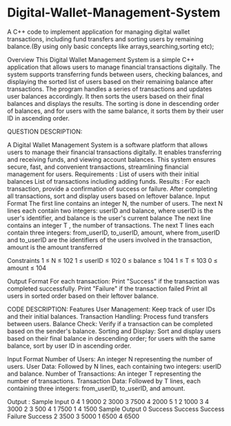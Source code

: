 # Digital-Wallet-Management-System
A C++ code to implement application for managing digital wallet transactions, including fund transfers and sorting users by remaining balance.(By using only  basic concepts like arrays,searching,sorting etc);

Overview
This Digital Wallet Management System is a simple C++ application that allows users to manage financial transactions digitally. The system supports transferring funds between users, checking balances, and displaying the sorted list of users based on their remaining balance after transactions.
The program handles a series of transactions and updates user balances accordingly. It then sorts the users based on their final balances and displays the results. The sorting is done in descending order of balances, and for users with the same balance, it sorts them by their user ID in ascending order.

QUESTION DESCRIPTION:

A Digital Wallet Management System is a software platform that allows users to manage their financial transactions digitally. It enables transferring and receiving funds, and viewing account balances. This system ensures secure, fast, and convenient transactions, streamlining financial management for users.
Requirements :
List of users with their initial balances
List of transactions including adding funds.
Results :
For each transaction, provide a confirmation of success or failure.
After completing all transactions, sort and display users based on leftover balance.
Input Format
The first line contains an integer N, the number of users.
The next N lines each contain two integers: userID and balance, where userID is the user's identifier, and balance is the user's current balance
The next line contains an integer T , the number of transactions.
The next T lines each contain three integers: from_userID, to_userID, amount, where from_userID and to_userID are the identifiers of the users involved in the transaction, amount is the amount transferred

Constraints
1 ≤ N ≤ 102
1 ≤ userID ≤ 102
0 ≤ balance ≤ 104
1 ≤ T ≤ 103
0 ≤ amount ≤ 104

Output Format
For each transaction:
Print "Success" if the transaction was completed successfully.
Print "Failure" if the transaction failed
Print all users in sorted order based on their leftover balance.

CODE DESCRIPTION:
Features
User Management: Keep track of user IDs and their initial balances.
Transaction Handling: Process fund transfers between users.
Balance Check: Verify if a transaction can be completed based on the sender's balance.
Sorting and Display: Sort and display users based on their final balance in descending order; for users with the same balance, sort by user ID in ascending order.

Input Format
Number of Users: An integer N representing the number of users.
User Data: Followed by N lines, each containing two integers: userID and balance.
Number of Transactions: An integer T representing the number of transactions.
Transaction Data: Followed by T lines, each containing three integers: from_userID, to_userID, and amount.

Output :
Sample Input 0
4
1 9000
2 3000
3 7500
4 2000
5
1 2 1000
3 4 3000
2 3 500
4 1 7500
1 4 1500
Sample Output 0
Success
Success
Success
Failure
Success
2 3500
3 5000
1 6500
4 6500
